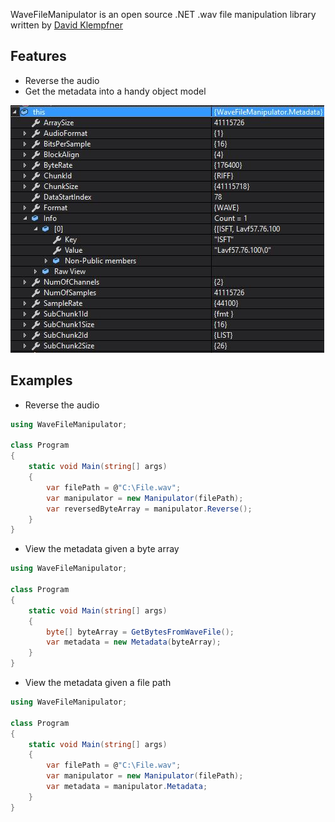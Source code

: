 WaveFileManipulator is an open source .NET .wav file manipulation library written by [David Klempfner](https://medium.com/@DavidKlempfner)

## Features
* Reverse the audio
* Get the metadata into a handy object model

![Metadata example](WaveFileManipulator/Metadata.JPG)

## Examples
* Reverse the audio

```c#
using WaveFileManipulator;

class Program
{
    static void Main(string[] args)
    {
        var filePath = @"C:\File.wav";
        var manipulator = new Manipulator(filePath);
        var reversedByteArray = manipulator.Reverse();
    }
}
```
* View the metadata given a byte array
```c#
using WaveFileManipulator;

class Program
{
    static void Main(string[] args)
    {
        byte[] byteArray = GetBytesFromWaveFile();
        var metadata = new Metadata(byteArray);
    }
}
```
* View the metadata given a file path
```c#
using WaveFileManipulator;

class Program
{
    static void Main(string[] args)
    {
        var filePath = @"C:\File.wav";
        var manipulator = new Manipulator(filePath);
        var metadata = manipulator.Metadata;        
    }
}
```
